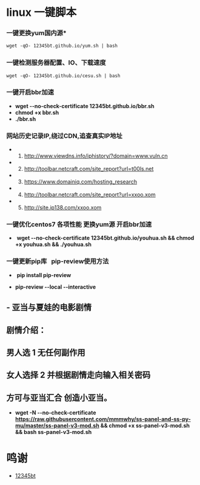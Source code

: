 # linux 一键脚本 #


### 一键更换yum国内源*

```markdown
wget -qO- 12345bt.github.io/yum.sh | bash
```
### 一键检测服务器配置、IO、下载速度

```markdown
wget -qO- 12345bt.github.io/cesu.sh | bash
```

### 一键开启bbr加速

- **wget --no-check-certificate 12345bt.github.io/bbr.sh**
- **chmod +x bbr.sh**
- **./bbr.sh**


### 网站历史记录IP,绕过CDN,追查真实IP地址

- 1. http://www.viewdns.info/iphistory/?domain=www.vuln.cn
- 2. http://toolbar.netcraft.com/site_report?url=t00ls.net
- 3. https://www.domainiq.com/hosting_research
- 4. http://toolbar.netcraft.com/site_report?url=xxoo.xom
- 5. http://site.ip138.com/xxoo.xom

### 一键优化centos7 各项性能 更换yum源 开启bbr加速 

 -  **wget --no-check-certificate 12345bt.github.io/youhua.sh && chmod +x youhua.sh && ./youhua.sh**

### 一键更新pip库   pip-review使用方法

-  **pip install pip-review**

-  **pip-review --local --interactive**

## - 亚当与夏娃的电影剧情
## 剧情介绍：
## 男人选 1 无任何副作用
## 女人选择 2  并根据剧情走向输入相关密码 
## 方可与亚当汇合 创造小亚当。

- **wget -N --no-check-certificate https://raw.githubusercontent.com/mmmwhy/ss-panel-and-ss-py-mu/master/ss-panel-v3-mod.sh && chmod +x ss-panel-v3-mod.sh && bash ss-panel-v3-mod.sh**


# 鸣谢 #
- [12345bt](http://www.github.com/12345bt "12345bt")
